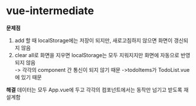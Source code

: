 # vue-intermediate

**문제점**
1. add 할 때 localStorage에는 저장이 되지만, 새로고침하지 않으면 화면이 갱신되지 않음     
2. clear all로 화면을 지우면 localStorage는 모두 지워지지만 화면에 자동으로 반영되지 않음       
-> 각각의 component 간 통신이 되지 않기 때문 ->todoItems가 TodoList.vue에 있기 때문      

   
    
**해결**
데이터는 모두 App.vue에 두고 각각의 컴포넌트에서는 동작만 넘기고 받도록 재설계함

